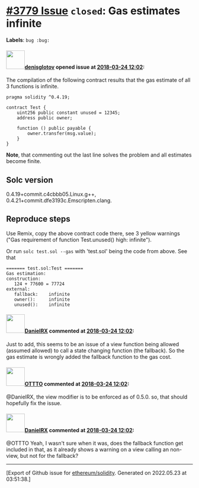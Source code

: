 # [\#3779 Issue](https://github.com/ethereum/solidity/issues/3779) `closed`: Gas estimates infinite
**Labels**: `bug :bug:`


#### <img src="https://avatars.githubusercontent.com/u/24854373?u=4d66290a40e37a6dca0c9ce734069641932639c7&v=4" width="50">[denisglotov](https://github.com/denisglotov) opened issue at [2018-03-24 12:02](https://github.com/ethereum/solidity/issues/3779):

The compilation of the following contract results that the gas estimate of all 3 functions is infinite.
```
pragma solidity ^0.4.19;

contract Test {
    uint256 public constant unused = 12345;
    address public owner;

    function () public payable {
        owner.transfer(msg.value);
    }
}
```
**Note**, that commenting out the last line solves the problem and all estimates become finite.

Solc version 
-------------
0.4.19+commit.c4cbbb05.Linux.g++,
0.4.21+commit.dfe3193c.Emscripten.clang.

Reproduce steps
------------------
Use Remix, copy the above contract code there, see 3 yellow warnings ("Gas requirement of function Test.unused() high: infinite").

Or run `solc test.sol --gas` with 'test.sol' being the code from above. See that
```
======= test.sol:Test =======
Gas estimation:
construction:
   124 + 77600 = 77724
external:
   fallback:    infinite
   owner():     infinite
   unused():    infinite
```


#### <img src="https://avatars.githubusercontent.com/u/16984675?v=4" width="50">[DanielRX](https://github.com/DanielRX) commented at [2018-03-24 12:02](https://github.com/ethereum/solidity/issues/3779#issuecomment-375885497):

Just to add, this seems to be an issue of a view function being allowed (assumed allowed) to call a state changing function (the fallback). So the gas estimate is wrongly added the fallback function to the gas cost.

#### <img src="https://avatars.githubusercontent.com/u/9601008?u=9efd0adfccd16b218a02dcfacc5d23e23529c642&v=4" width="50">[OTTTO](https://github.com/OTTTO) commented at [2018-03-24 12:02](https://github.com/ethereum/solidity/issues/3779#issuecomment-375906421):

@DanielRX, the view modifier is to be enforced as of 0.5.0.  so, that should hopefully fix the issue.

#### <img src="https://avatars.githubusercontent.com/u/16984675?v=4" width="50">[DanielRX](https://github.com/DanielRX) commented at [2018-03-24 12:02](https://github.com/ethereum/solidity/issues/3779#issuecomment-375931463):

@OTTTO Yeah, I wasn't sure when it was, does the fallback function get included in that, as it already shows a warning on a view calling an non-view, but not for the fallback?


-------------------------------------------------------------------------------



[Export of Github issue for [ethereum/solidity](https://github.com/ethereum/solidity). Generated on 2022.05.23 at 03:51:38.]
